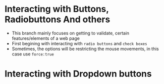# Interacting with Buttons, Radiobuttons And others

* This branch mainly focuses on getting to validate, certain features/elements of a web page
* First begining with interacting with `radio buttons` and `check boxes`
* Sometimes, the options will be restricting the mouse movements, in this case use `force:true`

<!-- below is good example website with radio buttons to play and access -->
<!-- https://materializecss.com/radio-buttons.html -->
<!-- the below website contains both radiobuttons and checkboxes -->
<!-- https://www.ironspider.ca/forms/checkradio.htm -->

# Interacting with Dropdown buttons

